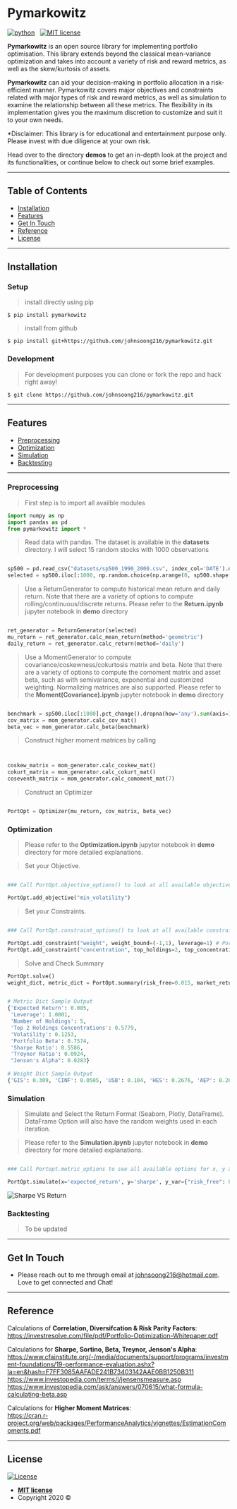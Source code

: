 
# Pymarkowitz

<p align="left">
    <a href="https://www.python.org/">
        <img src="https://ForTheBadge.com/images/badges/made-with-python.svg"
            alt="python"></a> &nbsp;
    <a href="https://opensource.org/licenses/MIT">
        <img src="https://img.shields.io/badge/License-MIT-brightgreen.svg?style=flat-square"
            alt="MIT license"></a> &nbsp;
</p>

**Pymarkowitz** is an open source library for implementing portfolio optimisation. This library extends beyond the classical mean-variance optimization and takes into account a variety of risk and reward metrics, as well as the skew/kurtosis of assets.

**Pymarkowitz** can aid your decision-making in portfolio allocation in a risk-efficient manner. Pymarkowitz covers major objectives and constraints related with major types of risk and reward metrics, as well as simulation to examine the relationship between all these metrics. The flexibility in its implementation gives you the maximum discretion to customize and suit it to your own needs. 


*Disclaimer: This library is for educational and entertainment purpose only. Please invest with due diligence at your own risk.

Head over to the directory **demos** to get an in-depth look at the project and its functionalities, or continue below to check out some brief examples.

---

## Table of Contents


- [Installation](#installation)
- [Features](#features)
- [Get In Touch](#get-in-touch)
- [Reference](#reference)
- [License](#license)

---

## Installation

### Setup

> install directly using pip

```shell
$ pip install pymarkowitz
```

> install from github

```shell
$ pip install git+https://github.com/johnsoong216/pymarkowitz.git
```

### Development

> For development purposes you can clone or fork the repo and hack right away!

```shell
$ git clone https://github.com/johnsoong216/pymarkowitz.git
```
---

## Features
- [Preprocessing](##preprocessing)
- [Optimization](##optimization)
- [Simulation](##simulation)
- [Backtesting](##backtesting)


---
### Preprocessing

> First step is to import all availble modules

```python
import numpy as np
import pandas as pd
from pymarkowitz import *

```
> Read data with pandas. The dataset is available in the **datasets** directory. I will select 15 random stocks with 1000 observations

```python

sp500 = pd.read_csv("datasets/sp500_1990_2000.csv", index_col='DATE').drop(["Unnamed: 0"], axis=1)
selected = sp500.iloc[:1000, np.random.choice(np.arange(0, sp500.shape[1]), 15, replace=False)]

```
> Use a ReturnGenerator to compute historical mean return and daily return. Note that there are a variety of options to compute rolling/continuous/discrete returns. Please refer to the **Return.ipynb** jupyter notebook in **demo** directory

```python

ret_generator = ReturnGenerator(selected)
mu_return = ret_generator.calc_mean_return(method='geometric')
daily_return = ret_generator.calc_return(method='daily')

```
> Use a MomentGenerator to compute covariance/coskewness/cokurtosis matrix and beta. Note that there are a variety of options to compute the comoment matrix and asset beta, such as with semivariance, exponential and customized weighting. Normalizing matrices are also supported. Please refer to the **Moment(Covariance).ipynb** jupyter notebook in **demo** directory

```python

benchmark = sp500.iloc[:1000].pct_change().dropna(how='any').sum(axis=1)/sp500.shape[1]
cov_matrix = mom_generator.calc_cov_mat()
beta_vec = mom_generator.calc_beta(benchmark)

```

> Construct higher moment matrices by calling

```python


coskew_matrix = mom_generator.calc_coskew_mat()
cokurt_matrix = mom_generator.calc_cokurt_mat()
coseventh_matrix = mom_generator.calc_comoment_mat(7)

```

> Construct an Optimizer

```python

PortOpt = Optimizer(mu_return, cov_matrix, beta_vec)

```

### Optimization

> Please refer to the **Optimization.ipynb** jupyter notebook in **demo** directory for more detailed explanations.


> Set your Objective. 

```python

### Call PortOpt.objective_options() to look at all available objectives

PortOpt.add_objective("min_volatility")

```

> Set your Constraints. 

```python

### Call PortOpt.constraint_options() to look at all available constraints.

PortOpt.add_constraint("weight", weight_bound=(-1,1), leverage=1) # Portfolio Long/Short
PortOpt.add_constraint("concentration", top_holdings=2, top_concentration=0.5) # Portfolio Concentration

```

> Solve and Check Summary


```python
PortOpt.solve()
weight_dict, metric_dict = PortOpt.summary(risk_free=0.015, market_return=0.07, top_holdings=2)


# Metric Dict Sample Output
{'Expected Return': 0.085,
 'Leverage': 1.0001,
 'Number of Holdings': 5,
 'Top 2 Holdings Concentrations': 0.5779,
 'Volatility': 0.1253,
 'Portfolio Beta': 0.7574,
 'Sharpe Ratio': 0.5586,
 'Treynor Ratio': 0.0924,
 "Jenson's Alpha": 0.0283}
 
# Weight Dict Sample Output
{'GIS': 0.309, 'CINF': 0.0505, 'USB': 0.104, 'HES': 0.2676, 'AEP': 0.269}

```

### Simulation

> Simulate and Select the Return Format (Seaborn, Plotly, DataFrame). DataFrame Option will also have the random weights used in each iteration.

> Please refer to the **Simulation.ipynb** jupyter notebook in **demo** directory for more detailed explanations.


```python

### Call Portopt.metric_options to see all available options for x, y axis

PortOpt.simulate(x='expected_return', y='sharpe', y_var={"risk_free": 0.02}, iters=10000, weight_bound=(-1, 1), leverage=1, ret_format='sns')

```
![Sharpe VS Return](https://github.com/johnsoong216/pymarkowitz/blob/master/images/return_vs_sharpe.png)


### Backtesting

> To be updated

---


## Get In Touch

- Please reach out to me through email at johnsoong216@hotmail.com. Love to get connected and Chat!

---

## Reference

Calculations of **Correlation, Diversifcation & Risk Parity Factors**:
<br>
https://investresolve.com/file/pdf/Portfolio-Optimization-Whitepaper.pdf

Calculations for **Sharpe, Sortino, Beta, Treynor, Jenson's Alpha**:
<br>
https://www.cfainstitute.org/-/media/documents/support/programs/investment-foundations/19-performance-evaluation.ashx?la=en&hash=F7FF3085AAFADE241B73403142AAE0BB1250B311
<br>
https://www.investopedia.com/terms/j/jensensmeasure.asp
<br>
https://www.investopedia.com/ask/answers/070615/what-formula-calculating-beta.asp
<br>

Calculations for **Higher Moment Matrices**:
<br>
https://cran.r-project.org/web/packages/PerformanceAnalytics/vignettes/EstimationComoments.pdf
<br>


---

## License

[![License](http://img.shields.io/:license-mit-blue.svg?style=flat-square)](http://badges.mit-license.org)

- **[MIT license](http://opensource.org/licenses/mit-license.php)**
- Copyright 2020 ©
